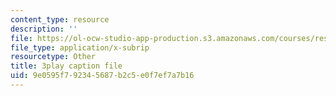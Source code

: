 ```yaml
---
content_type: resource
description: ''
file: https://ol-ocw-studio-app-production.s3.amazonaws.com/courses/res-15-003-shaping-the-future-of-work-15-662x-spring-2016/9e0595f792345687b2c5e0f7ef7a7b16_q2mz6LZVnT8.vtt
file_type: application/x-subrip
resourcetype: Other
title: 3play caption file
uid: 9e0595f7-9234-5687-b2c5-e0f7ef7a7b16
---
```


